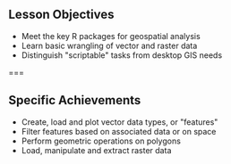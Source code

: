 ---
---

## Lesson Objectives

- Meet the key R packages for geospatial analysis
- Learn basic wrangling of vector and raster data
- Distinguish "scriptable" tasks from desktop GIS needs

===

## Specific Achievements

- Create, load and plot vector data types, or "features"
- Filter features based on associated data or on space
- Perform geometric operations on polygons
- Load, manipulate and extract raster data
